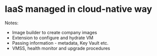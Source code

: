 # IaaS managed in cloud-native way

Notes:
- Image builder to create company images
- Extension to configure and hydrate VM
- Passing information - metadata, Key Vault etc.
- VMSS, health monitor and upgrade procedures

